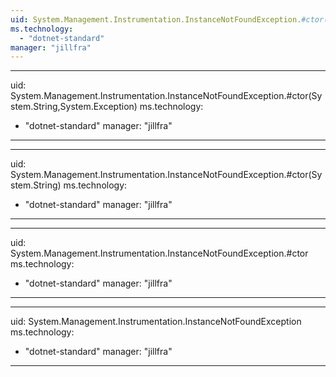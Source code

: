 ```yaml
---
uid: System.Management.Instrumentation.InstanceNotFoundException.#ctor(System.Runtime.Serialization.SerializationInfo,System.Runtime.Serialization.StreamingContext)
ms.technology: 
  - "dotnet-standard"
manager: "jillfra"
---
```


---
uid: System.Management.Instrumentation.InstanceNotFoundException.#ctor(System.String,System.Exception)
ms.technology: 
  - "dotnet-standard"
manager: "jillfra"
---

---
uid: System.Management.Instrumentation.InstanceNotFoundException.#ctor(System.String)
ms.technology: 
  - "dotnet-standard"
manager: "jillfra"
---

---
uid: System.Management.Instrumentation.InstanceNotFoundException.#ctor
ms.technology: 
  - "dotnet-standard"
manager: "jillfra"
---

---
uid: System.Management.Instrumentation.InstanceNotFoundException
ms.technology: 
  - "dotnet-standard"
manager: "jillfra"
---
